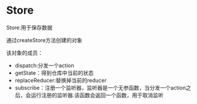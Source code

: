 # Store

Store:用于保存数据

通过createStore方法创建的对象

该对象的成员：

- dispatch:分发一个action
- getState：得到仓库中当前的状态
- replaceReducer:替换掉当前的reducer
- subscribe：注册一个监听器，监听器是一个无参函数，当分发一个action之后，会运行注册的监听器.该函数会返回一个函数，用于取消监听